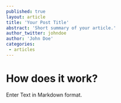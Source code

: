 ```yaml
---
published: true
layout: article
title: 'Your Post Title'
abstract: 'Short summary of your article.'
author_twitter: johndoe
author: 'John Doe'
categories:
 - articles
---
```

# How does it work?

Enter Text in Markdown format.
